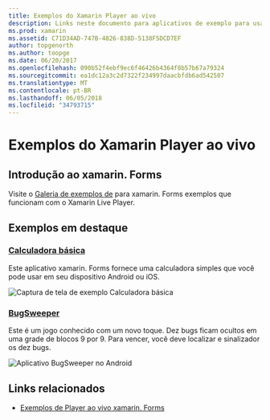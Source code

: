 ```yaml
---
title: Exemplos do Xamarin Player ao vivo
description: Links neste documento para aplicativos de exemplo para usar ao testar o Xamarin Live Player. Vinculado exemplos incluem uma calculadora básica e um jogo de campo de bug.
ms.prod: xamarin
ms.assetid: C71D34AD-747B-4826-838D-5138F5DCD7EF
author: topgenorth
ms.author: toopge
ms.date: 06/20/2017
ms.openlocfilehash: 090b52f4ebf9ec6f46426b4364f8b57b67a79324
ms.sourcegitcommit: ea1dc12a3c2d7322f234997daacbfdb6ad542507
ms.translationtype: MT
ms.contentlocale: pt-BR
ms.lasthandoff: 06/05/2018
ms.locfileid: "34793715"
---
```

# <a name="xamarin-live-player-samples"></a>Exemplos do Xamarin Player ao vivo

## <a name="get-started-with-xamarinforms"></a>Introdução ao xamarin. Forms

Visite o [Galeria de exemplos de](https://developer.xamarin.com/samples/xamarin-live-player/all/) para xamarin. Forms exemplos que funcionam com o Xamarin Live Player.

## <a name="featured-samples"></a>Exemplos em destaque

### <a name="basic-calculatorhttpsdeveloperxamarincomsamplesmobileliveplayerbasiccalculator"></a>[Calculadora básica](https://developer.xamarin.com/samples/mobile/LivePlayer/BasicCalculator/)

Este aplicativo xamarin. Forms fornece uma calculadora simples que você pode usar em seu dispositivo Android ou iOS.

![Captura de tela de exemplo Calculadora básica](samples-images/basic-calculator-sml.png)

### <a name="bugsweeperhttpsdeveloperxamarincomsamplesmobileliveplayerbugsweeperlp"></a>[BugSweeper](https://developer.xamarin.com/samples/mobile/LivePlayer/BugSweeperLP/)

Este é um jogo conhecido com um novo toque. Dez bugs ficam ocultos em uma grade de blocos 9 por 9. Para vencer, você deve localizar e sinalizador os dez bugs.

![Aplicativo BugSweeper no Android](samples-images/bugsweeper-sml.png)

## <a name="related-links"></a>Links relacionados

- [Exemplos de Player ao vivo xamarin. Forms](https://developer.xamarin.com/samples/xamarin-live-player/all/)
